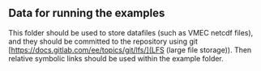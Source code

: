 
## Data for running the examples

This folder should be used to store datafiles (such as VMEC netcdf files), and they should be committed to the repository using git [https://docs.gitlab.com/ee/topics/git/lfs/](LFS (large file storage)). Then relative symbolic links should be used within the example folder.

